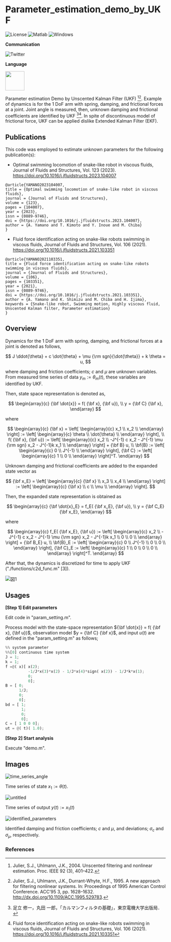 # Parameter_estimation_demo_by_UKF

![License](https://img.shields.io/github/license/yuki-koyama/elasty)
<img src="https://img.shields.io/badge/Matlab-%3E%3D%202007b%20-blue.svg" alt="Matlab">
<img src="https://img.shields.io/badge/Windows-Pass-brightgreen.svg" alt="Windows">

**Communication**

<a style="text-decoration: none" href="https://twitter.com/hogelungfish_" target="_blank">
    <img src="https://img.shields.io/badge/twitter-%40hogelungfish_-1da1f2.svg" alt="Twitter">
</a>
<p>

**Language**
<p>
<img src="https://cdn.jsdelivr.net/gh/devicons/devicon/icons/matlab/matlab-original.svg" width="60"/>
<p>


Parameter estimation Demo by Unscented Kalman Filter (UKF) [^1][^2].
Example of dynamics is for the 1 DoF arm with spring, damping, and frictional forces at a joint.
Joint angle is measured, then, unknown damping and frictional coefficients are identified by UKF [^3][^4].
In spite of discontinuous model of frictional force, UKF can be applied dislike Extended Kalman Filter (EKF). 


## Publications

This code was employed to estimate unknown parameters for the following publication(s):

* Optimal swimming locomotion of snake-like robot in viscous fluids, Journal of Fluids and Structures, Vol. 123 (2023).  
https://doi.org/10.1016/j.jfluidstructs.2023.104007

````
@article{YAMANO2023104007,
title = {Optimal swimming locomotion of snake-like robot in viscous fluids},
journal = {Journal of Fluids and Structures},
volume = {123},
pages = {104007},
year = {2023},
issn = {0889-9746},
doi = {https://doi.org/10.1016/j.jfluidstructs.2023.104007},
author = {A. Yamano and T. Kimoto and Y. Inoue and M. Chiba}
}
````

* Fluid force identification acting on snake-like robots swimming in viscous fluids, Journal of Fluids and Structures, Vol. 106 (2021).
https://doi.org/10.1016/j.jfluidstructs.2021.103351

````
@article{YAMANO2021103351,
title = {Fluid force identification acting on snake-like robots swimming in viscous fluids},
journal = {Journal of Fluids and Structures},
volume = {106},
pages = {103351},
year = {2021},
issn = {0889-9746},
doi = {https://doi.org/10.1016/j.jfluidstructs.2021.103351},
author = {A. Yamano and K. Shimizu and M. Chiba and H. Ijima},
keywords = {Snake-like robot, Swimming motion, Highly viscous fluid, Unscented Kalman filter, Parameter estimation}
}
````



## Overview

Dynamics for the 1 DoF arm with spring, damping, and frictional forces at a joint is denoted as follows,

$$
J \ddot{\theta} + c \dot{\theta} + \mu {\rm sgn}{\dot{\theta}} + k \theta = u,
$$

where damping and friction coefficients; $c$ and $\mu$ are unknown variables.
From measured time series of data $y_m := \theta_m(t)$, these variables are identified by UKF.

Then, state space representation is denoted as,

$$
\begin{array}{c}
{\bf \dot{x}} = f( {\bf x}, {\bf u}), \\
y = {\bf C} {\bf x},
\end{array}
$$

where

$$
\begin{array}{c}
{\bf x} =
\left[
\begin{array}{c}
x_1 \\
x_2 \\
\end{array}
\right] :=
\left[
\begin{array}{c}
\theta \\
\dot{\theta} \\
\end{array}
\right], \\
f( {\bf x}, {\bf u}) :=
\left[
\begin{array}{c}
x_2 \\
-J^{-1} c x_2 - J^{-1} \mu {\rm sgn} x_2 - J^{-1}k x_1 \\
\end{array}
\right] + {\bf B} u, \\
\bf{B} := 
\left[
\begin{array}{c}
0 \\
J^{-1} \\
\end{array}
\right], 
{\bf C} := 
\left[
\begin{array}{c}
1 \\
0 \\
\end{array}
\right]^T.
\end{array}
$$

Unknown damping and frictional coefficients are added to the expanded state vector as

$$
{\bf x_E} =
\left[
\begin{array}{c}
{\bf x} \\
x_3 \\
x_4 \\
\end{array}
\right] :=
\left[
\begin{array}{c}
{\bf x} \\
c \\
\mu \\
\end{array}
\right].
$$

Then, the expanded state representation is obtained as

$$
\begin{array}{c}
{\bf \dot{x}_E} = f_E( {\bf x_E}, {\bf u}), \\
y = {\bf C_E} {\bf x_E},
\end{array}
$$

where

$$
\begin{array}{c}
f_E( {\bf x_E}, {\bf u}) :=
\left[
\begin{array}{c}
x_2 \\
-J^{-1} c x_2 - J^{-1} \mu {\rm sgn} x_2 - J^{-1}k x_1 \\
0 \\
0 \\
\end{array}
\right] + {\bf B_E} u, \\
\bf{B}_E := 
\left[
\begin{array}{c}
0 \\
J^{-1} \\
0 \\
0 \\
\end{array}
\right], 
{\bf C}_E := 
\left[
\begin{array}{c}
1 \\
0 \\
0 \\
0 \\
\end{array}
\right]^T.
\end{array}
$$


After that, the dynamics is discretized for time to apply UKF ("./functions/c2d_func.m" [3]).

![図1](https://github.com/KRproject-tech/Parameter_estimation_demo_by_UKF/assets/114337358/c67f179f-8d55-4f0f-b6e1-c86732d4094c)





## Usages

__[Step 1] Edit parameters__

Edit code in "param_setting.m".

Process model with the state-space representation ${\bf \dot{x}} = f( {\bf x}, {\bf u})$, observation model $y = {\bf C} {\bf x}$, and input $u(t)$ are defined in the "param_setting.m" as follows;

````python
%% system parameter
%%[0] continuous time system
J = 1;
k = 1;
f =@( x)[ x(2);
          -1/J*x(3)*x(2) - 1/J*x(4)*sign( x(2)) - 1/J*k*x(1);
          0;
          0];
B = [ 0;
      1/J;
      0;
      0];
bd = [ 1;
       1;
       0;
       0];
C = [ 1 0 0 0];
ut = @( t)( 1.0);
````

__[Step 2] Start analysis__

Execute "demo.m". 


## Images

![time_series_angle](https://github.com/KRproject-tech/Parameter_estimation_demo_by_UKF/assets/114337358/01988d56-d82c-4541-b0d1-d81eeac080da)

Time series of state $x_1 := \theta (t)$.


![untitled](https://user-images.githubusercontent.com/114337358/193397522-72f5e6e8-20ad-4821-932b-a2290c713a68.png)

Time series of output $y(t) := x_1(t)$

![identified_parameters](https://github.com/KRproject-tech/Parameter_estimation_demo_by_UKF/assets/114337358/44c5ceec-5d16-4fcb-8932-2e5c91548bbc)

Identified damping and friction coefficients; $c$ and $\mu$, and deviations; $\sigma_c$ and $\sigma_\mu$, respectively. 



### References
[^1]: Julier, S.J., Uhlmann, J.K., 2004. Unscented filtering and nonlinear estimation. Proc. IEEE 92 (3), 401–422.

[^2]: Julier, S.J., Uhlmann, J.K., Durrant-Whyte, H.F., 1995. A new approach for filtering nonlinear systems. In: Proceedings of 1995 American Control
Conference. ACC’95 3, pp. 1628–1632. http://dx.doi.org/10.1109/ACC.1995.529783.

[^3]: 足立 修一，丸田 一郎，「カルマンフィルタの基礎」，東京電機大学出版局．

[^4]: Fluid force identification acting on snake-like robots swimming in viscous fluids, Journal of Fluids and Structures, Vol. 106 (2021).  
https://doi.org/10.1016/j.jfluidstructs.2021.103351
